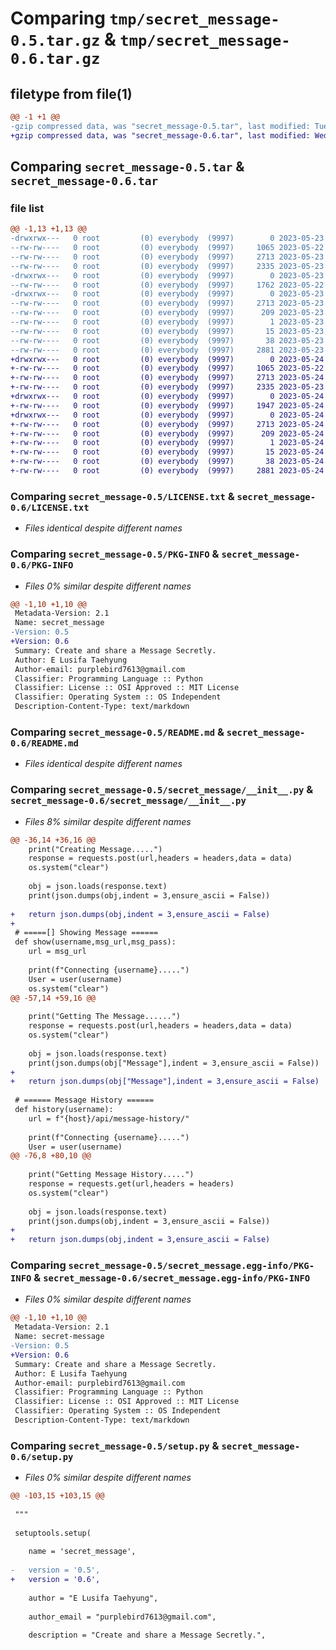 # Comparing `tmp/secret_message-0.5.tar.gz` & `tmp/secret_message-0.6.tar.gz`

## filetype from file(1)

```diff
@@ -1 +1 @@
-gzip compressed data, was "secret_message-0.5.tar", last modified: Tue May 23 06:46:59 2023, max compression
+gzip compressed data, was "secret_message-0.6.tar", last modified: Wed May 24 17:40:20 2023, max compression
```

## Comparing `secret_message-0.5.tar` & `secret_message-0.6.tar`

### file list

```diff
@@ -1,13 +1,13 @@
-drwxrwx---   0 root         (0) everybody  (9997)        0 2023-05-23 06:46:59.099506 secret_message-0.5/
--rw-rw----   0 root         (0) everybody  (9997)     1065 2023-05-22 13:17:48.000000 secret_message-0.5/LICENSE.txt
--rw-rw----   0 root         (0) everybody  (9997)     2713 2023-05-23 06:46:59.099506 secret_message-0.5/PKG-INFO
--rw-rw----   0 root         (0) everybody  (9997)     2335 2023-05-23 06:45:28.000000 secret_message-0.5/README.md
-drwxrwx---   0 root         (0) everybody  (9997)        0 2023-05-23 06:46:59.019507 secret_message-0.5/secret_message/
--rw-rw----   0 root         (0) everybody  (9997)     1762 2023-05-22 19:05:19.000000 secret_message-0.5/secret_message/__init__.py
-drwxrwx---   0 root         (0) everybody  (9997)        0 2023-05-23 06:46:59.069507 secret_message-0.5/secret_message.egg-info/
--rw-rw----   0 root         (0) everybody  (9997)     2713 2023-05-23 06:46:58.000000 secret_message-0.5/secret_message.egg-info/PKG-INFO
--rw-rw----   0 root         (0) everybody  (9997)      209 2023-05-23 06:46:58.000000 secret_message-0.5/secret_message.egg-info/SOURCES.txt
--rw-rw----   0 root         (0) everybody  (9997)        1 2023-05-23 06:46:58.000000 secret_message-0.5/secret_message.egg-info/dependency_links.txt
--rw-rw----   0 root         (0) everybody  (9997)       15 2023-05-23 06:46:58.000000 secret_message-0.5/secret_message.egg-info/top_level.txt
--rw-rw----   0 root         (0) everybody  (9997)       38 2023-05-23 06:46:59.099506 secret_message-0.5/setup.cfg
--rw-rw----   0 root         (0) everybody  (9997)     2881 2023-05-23 06:46:27.000000 secret_message-0.5/setup.py
+drwxrwx---   0 root         (0) everybody  (9997)        0 2023-05-24 17:40:20.278383 secret_message-0.6/
+-rw-rw----   0 root         (0) everybody  (9997)     1065 2023-05-22 13:17:48.000000 secret_message-0.6/LICENSE.txt
+-rw-rw----   0 root         (0) everybody  (9997)     2713 2023-05-24 17:40:20.268383 secret_message-0.6/PKG-INFO
+-rw-rw----   0 root         (0) everybody  (9997)     2335 2023-05-23 06:45:28.000000 secret_message-0.6/README.md
+drwxrwx---   0 root         (0) everybody  (9997)        0 2023-05-24 17:40:20.198383 secret_message-0.6/secret_message/
+-rw-rw----   0 root         (0) everybody  (9997)     1947 2023-05-24 17:39:22.000000 secret_message-0.6/secret_message/__init__.py
+drwxrwx---   0 root         (0) everybody  (9997)        0 2023-05-24 17:40:20.258383 secret_message-0.6/secret_message.egg-info/
+-rw-rw----   0 root         (0) everybody  (9997)     2713 2023-05-24 17:40:19.000000 secret_message-0.6/secret_message.egg-info/PKG-INFO
+-rw-rw----   0 root         (0) everybody  (9997)      209 2023-05-24 17:40:19.000000 secret_message-0.6/secret_message.egg-info/SOURCES.txt
+-rw-rw----   0 root         (0) everybody  (9997)        1 2023-05-24 17:40:19.000000 secret_message-0.6/secret_message.egg-info/dependency_links.txt
+-rw-rw----   0 root         (0) everybody  (9997)       15 2023-05-24 17:40:19.000000 secret_message-0.6/secret_message.egg-info/top_level.txt
+-rw-rw----   0 root         (0) everybody  (9997)       38 2023-05-24 17:40:20.278383 secret_message-0.6/setup.cfg
+-rw-rw----   0 root         (0) everybody  (9997)     2881 2023-05-24 17:39:45.000000 secret_message-0.6/setup.py
```

### Comparing `secret_message-0.5/LICENSE.txt` & `secret_message-0.6/LICENSE.txt`

 * *Files identical despite different names*

### Comparing `secret_message-0.5/PKG-INFO` & `secret_message-0.6/PKG-INFO`

 * *Files 0% similar despite different names*

```diff
@@ -1,10 +1,10 @@
 Metadata-Version: 2.1
 Name: secret_message
-Version: 0.5
+Version: 0.6
 Summary: Create and share a Message Secretly.
 Author: E Lusifa Taehyung
 Author-email: purplebird7613@gmail.com
 Classifier: Programming Language :: Python
 Classifier: License :: OSI Approved :: MIT License
 Classifier: Operating System :: OS Independent
 Description-Content-Type: text/markdown
```

### Comparing `secret_message-0.5/README.md` & `secret_message-0.6/README.md`

 * *Files identical despite different names*

### Comparing `secret_message-0.5/secret_message/__init__.py` & `secret_message-0.6/secret_message/__init__.py`

 * *Files 8% similar despite different names*

```diff
@@ -36,14 +36,16 @@
 	print("Creating Message.....")	
 	response = requests.post(url,headers = headers,data = data)
 	os.system("clear")
 	
 	obj = json.loads(response.text)
 	print(json.dumps(obj,indent = 3,ensure_ascii = False))
 	
+	return json.dumps(obj,indent = 3,ensure_ascii = False)
+	
 # =====[] Showing Message ======
 def show(username,msg_url,msg_pass):
 	url = msg_url
 	
 	print(f"Connecting {username}.....")
 	User = user(username)
 	os.system("clear")
@@ -57,14 +59,16 @@
 	
 	print("Getting The Message......")	
 	response = requests.post(url,headers = headers,data = data)
 	os.system("clear")
 	
 	obj = json.loads(response.text)
 	print(json.dumps(obj["Message"],indent = 3,ensure_ascii = False))
+	
+	return json.dumps(obj["Message"],indent = 3,ensure_ascii = False)
 
 # ====== Message History ======
 def history(username):
 	url = f"{host}/api/message-history/"
 	
 	print(f"Connecting {username}.....")
 	User = user(username)
@@ -76,8 +80,10 @@
 	
 	print("Getting Message History.....")	
 	response = requests.get(url,headers = headers)
 	os.system("clear")
 	
 	obj = json.loads(response.text)
 	print(json.dumps(obj,indent = 3,ensure_ascii = False))
+	
+	return json.dumps(obj,indent = 3,ensure_ascii = False)
```

### Comparing `secret_message-0.5/secret_message.egg-info/PKG-INFO` & `secret_message-0.6/secret_message.egg-info/PKG-INFO`

 * *Files 0% similar despite different names*

```diff
@@ -1,10 +1,10 @@
 Metadata-Version: 2.1
 Name: secret-message
-Version: 0.5
+Version: 0.6
 Summary: Create and share a Message Secretly.
 Author: E Lusifa Taehyung
 Author-email: purplebird7613@gmail.com
 Classifier: Programming Language :: Python
 Classifier: License :: OSI Approved :: MIT License
 Classifier: Operating System :: OS Independent
 Description-Content-Type: text/markdown
```

### Comparing `secret_message-0.5/setup.py` & `secret_message-0.6/setup.py`

 * *Files 0% similar despite different names*

```diff
@@ -103,15 +103,15 @@
 
 """          
 
 setuptools.setup(
 
 	name = 'secret_message', 
 
-	version = '0.5',
+	version = '0.6',
 
 	author = "E Lusifa Taehyung",
 
 	author_email = "purplebird7613@gmail.com",
 
 	description = "Create and share a Message Secretly.",
```

